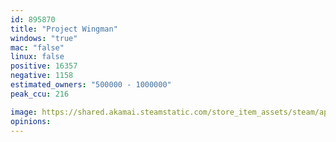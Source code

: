 ```yaml
---
id: 895870
title: "Project Wingman"
windows: "true"
mac: "false"
linux: false
positive: 16357
negative: 1158
estimated_owners: "500000 - 1000000"
peak_ccu: 216

image: https://shared.akamai.steamstatic.com/store_item_assets/steam/apps/895870/header.jpg?t=1625008344
opinions:
---
```

